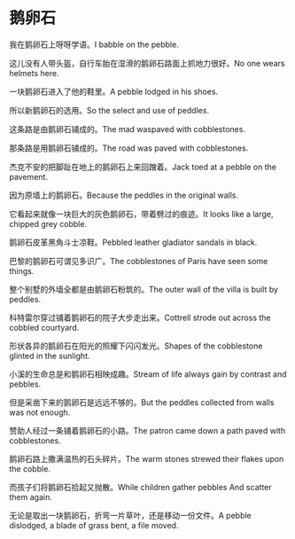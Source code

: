 # 鹅卵石

<p><span class="chinese">我在鹅卵石上呀呀学语。</span><span class="english">I babble on the pebble.</span></p>

<p><span class="chinese">这儿没有人带头盔，自行车胎在湿滑的鹅卵石路面上抓地力很好。</span><span class="english">No one wears helmets here.</span></p>

<p><span class="chinese">一块鹅卵石进入了他的鞋里。</span><span class="english">A pebble lodged in his shoes.</span></p>

<p><span class="chinese">所以新鹅卵石的选用。</span><span class="english">So the select and use of peddles.</span></p>

<p><span class="chinese">这条路是由鹅卵石铺成的。</span><span class="english">The mad waspaved with cobblestones.</span></p>

<p><span class="chinese">那条路是用鹅卵石铺成的。</span><span class="english">The road was paved with cobblestones.</span></p>

<p><span class="chinese">杰克不安的把脚趾在地上的鹅卵石上来回蹭着。</span><span class="english">Jack toed at a pebble on the pavement.</span></p>

<p><span class="chinese">因为原墙上的鹅卵石。</span><span class="english">Because the peddles in the original walls.</span></p>

<p><span class="chinese">它看起来就像一块巨大的灰色鹅卵石，带着劈过的痕迹。</span><span class="english">It looks like a large, chipped grey cobble.</span></p>

<p><span class="chinese">鹅卵石皮革黑角斗士凉鞋。</span><span class="english">Pebbled leather gladiator sandals in black.</span></p>

<p><span class="chinese">巴黎的鹅卵石可谓见多识广。</span><span class="english">The cobblestones of Paris have seen some things.</span></p>

<p><span class="chinese">整个别墅的外墙全都是由鹅卵石粉筑的。</span><span class="english">The outer wall of the villa is built by peddles.</span></p>

<p><span class="chinese">科特雷尔穿过铺着鹅卵石的院子大步走出来。</span><span class="english">Cottrell strode out across the cobbled courtyard.</span></p>

<p><span class="chinese">形状各异的鹅卵石在阳光的照耀下闪闪发光。</span><span class="english">Shapes of the cobblestone glinted in the sunlight.</span></p>

<p><span class="chinese">小溪的生命总是和鹅卵石相映成趣。</span><span class="english">Stream of life always gain by contrast and pebbles.</span></p>

<p><span class="chinese">但是采凿下来的鹅卵石是远远不够的。</span><span class="english">But the peddles collected from walls was not enough.</span></p>

<p><span class="chinese">赞助人经过一条铺着鹅卵石的小路。</span><span class="english">The patron came down a path paved with cobblestones.</span></p>

<p><span class="chinese">鹅卵石路上撒满温热的石头碎片。</span><span class="english">The warm stones strewed their flakes upon the cobble.</span></p>

<p><span class="chinese">而孩子们将鹅卵石拾起又抛散。</span><span class="english">While children gather pebbles And scatter them again.</span></p>

<p><span class="chinese">无论是取出一块鹅卵石，折弯一片草叶，还是移动一份文件。</span><span class="english">A pebble dislodged, a blade of grass bent, a file moved.</span></p>

